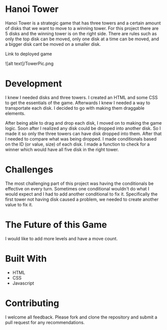 Hanoi Tower
========


Hanoi Tower is a strategic game that has three towers and a certain amount of disks that we want to move to a winning tower. For this project there are 5 disks and the winning tower is on the right side. There are rules such as only the top disk can be moved, only one disk at a time can be moved, and a bigger disk cant be moved on a smaller disk. 


Link to deployed game 

![alt text]/TowerPic.png


Development
========
I knew I needed disks and three towers. I created an HTML and some CSS to get the essentials of the game. Afterwards I knew I needed a way to transportate each disk. I decided to go with making them draggable elements. 

After being able to drag and drop each disk, I moved on to making the game logic. Soon after I realized any disk could be dropped into another disk. So I made it so only the three towers can have disk dropped into them. After that I needed to compare what was being dropped. I made conditionals based on the ID (or value, size) of each disk. I made a function to check for a winner which would have all five disk in the right tower. 

Challenges
========
The most challenging part of this project was having the conditionals be effective on every turn. Sometimes one conditional wouldn't do what I would expect and I had to add another conditional to fix it. Specifically the first tower not having disk caused a problem, we needed to create another value to fix it. 

The Future of this Game
========
I would like to add more levels and have a move count. 


Built With
========
- HTML
- CSS
- Javascript

Contributing
========
I welcome all feedback. Please fork and clone the repository and submit a pull request for any recommendations. 